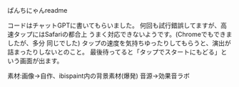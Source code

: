 ぱんちにゃんreadme

コードはチャットGPTに書いてもらいました。
何回も試行錯誤してますが、高速タップにはSafariの都合上
うまく対応できないようです。(Chromeでもできましたが、多分
同じでした)
タップの速度を気持ちゆったりしてもらうと、演出が
詰まったりしないとのこと。
最後待ってると「タップでスタートにもどる」という画面が出ます。

素材:画像→自作、ibispaint内の背景素材(爆発)
音源→効果音ラボ